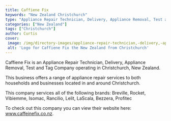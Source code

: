 ```yaml
---
title: Caffiene Fix
keywords: "New Zealand Christchurch"
type: "Appliance Repair Technician, Delivery, Appliance Removal, Test and Tag"
categories: ["New Zealand"]
tags: ["Christchurch"]
author: Curtis
cover: 
 image: /img/directory-images/appliance-repair-technician,-delivery,-appliance-removal,-test-and-tag/caffiene-fix.webp
 alt: 'Logo for Caffiene Fix the New Zealand from Christchurch'
---
```


Caffiene Fix is an Appliance Repair Technician, Delivery, Appliance Removal, Test and Tag Company operating in Christchurch, New Zealand.

This business offers a range of appliance repair services to both households and businesses located in and around Christchurch.

This company services all of the following brands: Breville, Rocket, Vibiemme, Isomac, Rancilio, Lelit, LaScala, Bezzera, Profitec

To check out this company you can view their website here: www.caffeinefix.co.nz.
